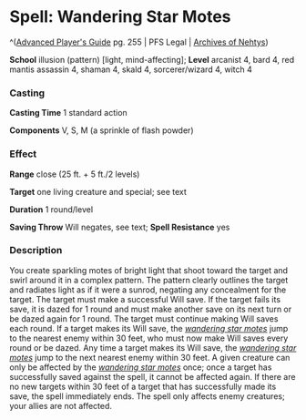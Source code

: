 # Spell: Wandering Star Motes

^([Advanced Player's Guide][ss-wandering-star-motes] pg. 255 | PFS Legal | [Archives of Nehtys][sn-wandering-star-motes])

**School** illusion (pattern) [light, mind-affecting]; **Level** arcanist 4, bard 4, red mantis assassin 4, shaman 4, skald 4, sorcerer/wizard 4, witch 4

### Casting

**Casting Time** 1 standard action

**Components** V, S, M (a sprinkle of flash powder)

### Effect

**Range** close (25 ft. + 5 ft./2 levels)

**Target** one living creature and special; see text

**Duration** 1 round/level

**Saving Throw** Will negates, see text; **Spell Resistance** yes

### Description

You create sparkling motes of bright light that shoot toward the target and swirl around it in a complex pattern. The pattern clearly outlines the target and radiates light as if it were a sunrod, negating any concealment for the target. The target must make a successful Will save. If the target fails its save, it is dazed for 1 round and must make another save on its next turn or be dazed again for 1 round. The target must continue making Will saves each round. If a target makes its Will save, the _[wandering star motes]_ jump to the nearest enemy within 30 feet, who must now make Will saves every round or be dazed. Any time a target makes its Will save, the _[wandering star motes]_ jump to the next nearest enemy within 30 feet. A given creature can only be affected by the _[wandering star motes]_ once; once a target has successfully saved against the spell, it cannot be affected again. If there are no new targets within 30 feet of a target that has successfully made its save, the spell immediately ends. The spell only affects enemy creatures; your allies are not affected.

[ss-wandering-star-motes]: http://paizo.com/pathfinderRPG/v57
[sn-wandering-star-motes]: http://www.archivesofnethys.com/SpellDisplay.aspx?ItemName=Wandering%20Star%20Motes
[wandering star motes]: http://www.archivesofnethys.com/SpellDisplay.aspx?ItemName=wandering%20star%20motes